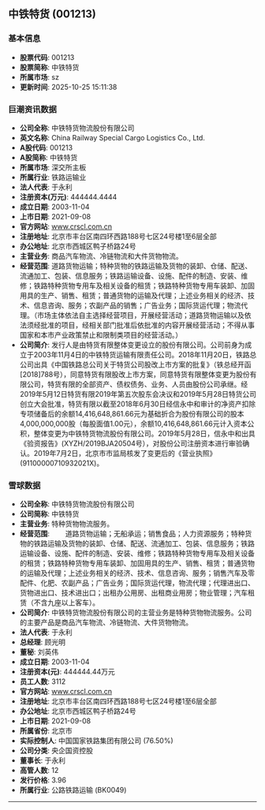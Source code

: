 ## 中铁特货 (001213)

### 基本信息

- **股票代码**: 001213
- **股票简称**: 中铁特货
- **所属市场**: sz
- **更新时间**: 2025-10-25 15:11:38

### 巨潮资讯数据

- **公司全称**: 中铁特货物流股份有限公司
- **英文名称**: China Railway Special Cargo Logistics Co., Ltd.
- **A股代码**: 001213
- **A股简称**: 中铁特货
- **所属市场**: 深交所主板
- **所属行业**: 铁路运输业
- **法人代表**: 于永利
- **注册资本(万元)**: 444444.4444
- **成立日期**: 2003-11-04
- **上市日期**: 2021-09-08
- **官方网站**: www.crscl.com.cn
- **注册地址**: 北京市丰台区南四环西路188号七区24号楼1至6层全部
- **办公地址**: 北京市西城区鸭子桥路24号
- **主营业务**: 商品汽车物流、冷链物流和大件货物物流。
- **经营范围**: 道路货物运输；特种货物的铁路运输及货物的装卸、仓储、配送、流通加工、包装、信息服务；铁路运输设备、设施、配件的制造、安装、维修；铁路特种货物专用车及相关设备的租赁；铁路特种货物专用车装卸、加固用具的生产、销售、租赁；普通货物的运输及代理；上述业务相关的经济、技术、信息咨询、服务；农副产品的销售；广告业务；国际货运代理；物流代理。（市场主体依法自主选择经营项目，开展经营活动；道路货物运输以及依法须经批准的项目，经相关部门批准后依批准的内容开展经营活动；不得从事国家和本市产业政策禁止和限制类项目的经营活动。）
- **公司简介**: 发行人是由特货有限整体变更设立的股份有限公司。公司前身为成立于2003年11月4日的中铁特货运输有限责任公司。2018年11月20日，铁路总公司出具《中国铁路总公司关于特货公司股改上市方案的批复》（铁总经开函[2018]788号），同意特货有限股改上市方案，同意特货有限整体变更为股份有限公司，特货有限的全部资产、债权债务、业务、人员由股份公司承继。经2019年5月12日特货有限2019年第五次股东会决议和2019年5月28日特货公司创立大会批准，特货有限以截至2018年6月30日经信永中和审计的净资产扣除专项储备后的余额14,416,648,861.66元为基础折合为股份有限公司的股本4,000,000,000股（每股面值1.00元），余额10,416,648,861.66元计入资本公积，整体变更为中铁特货物流股份有限公司。2019年5月28日，信永中和出具《验资报告》(XYZH/2019BJA20504号），对股份公司注册资本进行审验确认。2019年7月2日，北京市市监局核发了变更后的《营业执照》(91100000710932021X)。

### 雪球数据

- **公司全称**: 中铁特货物流股份有限公司
- **公司简称**: 中铁特货
- **主营业务**: 特种货物物流服务。
- **经营范围**: 　　道路货物运输；无船承运；销售食品；人力资源服务；特种货物的铁路运输及货物的装卸、仓储、配送、流通加工、包装、信息服务；铁路运输设备、设施、配件的制造、安装、维修；铁路特种货物专用车及相关设备的租赁；铁路特种货物专用车装卸、加固用具的生产、销售、租赁；普通货物的运输及代理；上述业务相关的经济、技术、信息咨询、服务；销售汽车及零配件、化肥、农副产品；广告业务；国际货运代理，物流代理；代理进出口、货物进出口、技术进出口；出租办公用房、出租商业用房；物业管理；汽车租赁（不含九座以上客车）。
- **公司简介**: 中铁特货物流股份有限公司的主营业务是特种货物物流服务。公司的主要产品是商品汽车物流、冷链物流、大件货物物流。
- **法人代表**: 于永利
- **总经理**: 顾光明
- **董秘**: 刘英伟
- **成立日期**: 2003-11-04
- **注册资本(元)**: 444444.44万元
- **员工人数**: 3112
- **官方网站**: www.crscl.com.cn
- **注册地址**: 北京市丰台区南四环西路188号七区24号楼1至6层全部
- **办公地址**: 北京市西城区鸭子桥路24号
- **上市日期**: 2021-09-08
- **所属省份**: 北京市
- **实际控制人**: 中国国家铁路集团有限公司 (76.50%)
- **公司分类**: 央企国资控股
- **董事长**: 于永利
- **高管人数**: 12
- **发行价格**: 3.96
- **所属行业**: 公路铁路运输 (BK0049)

---